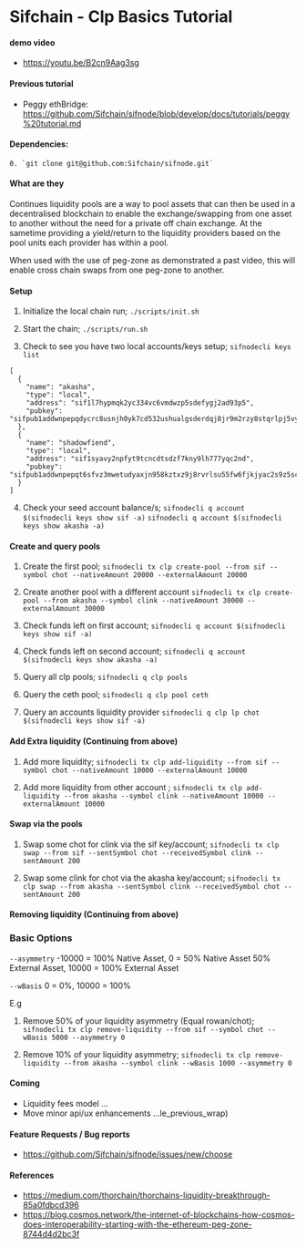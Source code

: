 # Sifchain - Clp Basics Tutorial

#### demo video

* https://youtu.be/B2cn9Aag3sg

#### Previous tutorial 

* Peggy ethBridge: https://github.com/Sifchain/sifnode/blob/develop/docs/tutorials/peggy%20tutorial.md

#### Dependencies:

    0. `git clone git@github.com:Sifchain/sifnode.git`
        

#### What are they

Continues liquidity pools are a way to pool assets that can then be used in a decentralised blockchain to enable the exchange/swapping from one asset to another without the need for a private off chain exchange. At the sametime providing a yield/return to the liquidity providers based on the pool units each provider has within a pool.

When used with the use of peg-zone as demonstrated a past video, this will enable cross chain swaps from one peg-zone to another. 

#### Setup 

1. Initialize the local chain run; `./scripts/init.sh`

2. Start the chain; `./scripts/run.sh`

3. Check to see you have two local accounts/keys setup; `sifnodecli keys list`

```
[
  {
    "name": "akasha",
    "type": "local",
    "address": "sif1l7hypmqk2yc334vc6vmdwzp5sdefygj2ad93p5",
    "pubkey": "sifpub1addwnpepqdycrc8usnjh0yk7cd532ushualgsderdqj8jr9m2rzy8stqrlpj5vymlww"
  },
  {
    "name": "shadowfiend",
    "type": "local",
    "address": "sif1syavy2npfyt9tcncdtsdzf7kny9lh777yqc2nd",
    "pubkey": "sifpub1addwnpepqt6sfvz3mwetudyaxjn958kztxz9j8rvrlsu55fw6fjkjyac2s9z5sc8npe"
  }
]
```

4. Check your seed account balance/s;
   `sifnodecli q account $(sifnodecli keys show sif -a)`
   `sifnodecli q account $(sifnodecli keys show akasha -a)`
   
#### Create and query pools

1. Create the first pool; `sifnodecli tx clp create-pool --from sif --symbol chot --nativeAmount 20000 --externalAmount 20000`

2. Create another pool with a different account `sifnodecli tx clp create-pool --from akasha --symbol clink --nativeAmount 30000 --externalAmount 30000`    

3. Check funds left on first account; `sifnodecli q account $(sifnodecli keys show sif -a)`

4. Check funds left on second account; `sifnodecli q account $(sifnodecli keys show akasha -a)`

5. Query all clp pools; `sifnodecli q clp pools`

6. Query the ceth pool; `sifnodecli q clp pool ceth`

7. Query an accounts liquidity provider `sifnodecli q clp lp chot $(sifnodecli keys show sif -a)`

#### Add Extra liquidity  (Continuing from above)

1. Add more liquidity; `sifnodecli tx clp add-liquidity --from sif --symbol chot --nativeAmount 10000 --externalAmount 10000` 

2. Add more liquidity from other account ; `sifnodecli tx clp add-liquidity --from akasha --symbol clink --nativeAmount 10000 --externalAmount 10000`

#### Swap via the pools 

1.  Swap some chot for clink via the sif key/account; `sifnodecli tx clp swap --from sif --sentSymbol chot --receivedSymbol clink --sentAmount 200` 

2. Swap some clink for chot via the akasha key/account; `sifnodecli tx clp swap --from akasha --sentSymbol clink --receivedSymbol chot --sentAmount 200`

#### Removing liquidity (Continuing from above)

### Basic Options 
 
```--asymmetry```         -10000 = 100% Native Asset, 0 = 50% Native Asset 50% External Asset, 10000 = 100% External Asset

```--wBasis```            0 = 0%, 10000 = 100%

E.g

1. Remove 50% of your liquidity asymmetry (Equal rowan/chot); `sifnodecli tx clp remove-liquidity --from sif --symbol chot --wBasis 5000 --asymmetry 0`

2. Remove 10% of your liquidity asymmetry; `sifnodecli tx clp remove-liquidity --from akasha --symbol clink --wBasis 1000 --asymmetry 0`


#### Coming  

* Liquidity fees model  ... 
* Move minor api/ux enhancements ...le_previous_wrap)

#### Feature Requests / Bug reports

* https://github.com/Sifchain/sifnode/issues/new/choose


#### References

   * https://medium.com/thorchain/thorchains-liquidity-breakthrough-85a0fdbcd396
   * https://blog.cosmos.network/the-internet-of-blockchains-how-cosmos-does-interoperability-starting-with-the-ethereum-peg-zone-8744d4d2bc3f